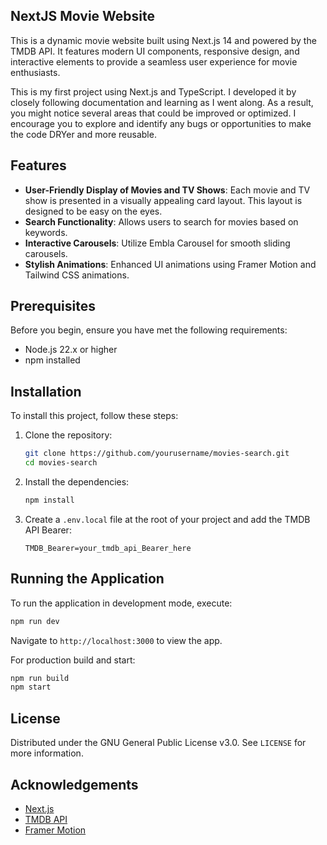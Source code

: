 ## NextJS Movie Website

This is a dynamic movie website built using Next.js 14 and powered by the TMDB API. It features modern UI components, responsive design, and interactive elements to provide a seamless user experience for movie enthusiasts.

This is my first project using Next.js and TypeScript. I developed it by closely following documentation and learning as I went along. As a result, you might notice several areas that could be improved or optimized. I encourage you to explore and identify any bugs or opportunities to make the code DRYer and more reusable.

## Features

- **User-Friendly Display of Movies and TV Shows**: Each movie and TV show is presented in a visually appealing card layout. This layout is designed to be easy on the eyes.
- **Search Functionality**: Allows users to search for movies based on keywords.
- **Interactive Carousels**: Utilize Embla Carousel for smooth sliding carousels.
- **Stylish Animations**: Enhanced UI animations using Framer Motion and Tailwind CSS animations.

## Prerequisites

Before you begin, ensure you have met the following requirements:

- Node.js 22.x or higher
- npm installed

## Installation

To install this project, follow these steps:

1. Clone the repository:

   ```bash
   git clone https://github.com/yourusername/movies-search.git
   cd movies-search
   ```

2. Install the dependencies:

   ```bash
   npm install
   ```

3. Create a `.env.local` file at the root of your project and add the TMDB API Bearer:
   ```plaintext
   TMDB_Bearer=your_tmdb_api_Bearer_here
   ```

## Running the Application

To run the application in development mode, execute:

```bash
npm run dev
```

Navigate to `http://localhost:3000` to view the app.

For production build and start:

```bash
npm run build
npm start
```

## License

Distributed under the GNU General Public License v3.0. See `LICENSE` for more information.

## Acknowledgements

- [Next.js](https://nextjs.org/)
- [TMDB API](https://www.themoviedb.org/documentation/api)
- [Framer Motion](https://www.framer.com/motion/)
